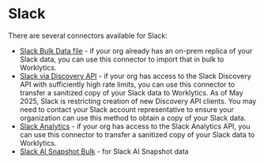 # Slack

There are several connectors available for Slack:

- [Slack Bulk Data file](slack-discovery-bulk/README.md) - if your org already has an on-prem replica of your Slack data, you can use this connector to import that in bulk to Worklytics.
- [Slack via Discovery API](slack-discovery-api/README.md) - if your org has access to the Slack Discovery API with sufficiently high rate limits, you can use this connector to transfer a sanitized copy of your Slack data to Worklytics.  As of May 2025, Slack is restricting creation of new Discovery API clients. You may need to contact your Slack account representative to ensure your organization can use this method to obtain a copy of your Slack data.
- [Slack Analytics](slack-analytics/README.md) - if your org has access to the Slack Analytics API, you can use this connector to transfer a sanitized copy of your Slack data to Worklytics.
- [Slack AI Snapshot Bulk](slack-ai-bulk/README.md) - for Slack AI Snapshot data
